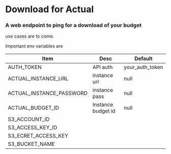 # Download for Actual

### A web endpoint to ping for a download of your budget

use cases are to come. 


Important env variables are 

|Item	|Desc   |Default|
|---	|---	|---	|
|AUTH_TOKEN   	|  API auth 	|   your_auth_token	|
|ACTUAL_INSTANCE_URL	|  instance url 	|   null	|
|  ACTUAL_INSTANCE_PASSWORD	|  instance pass 	|  null 	|
| ACTUAL_BUDGET_ID | Instance budget id | null |
| S3_ACCOUNT_ID| | |
|S3_ACCESS_KEY_ID| | |
|S3_ECRET_ACCESS_KEY| | |
|S3_BUCKET_NAME| | |